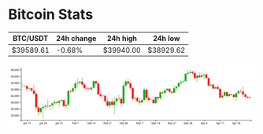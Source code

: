 # Bitcoin Stats

BTC/USDT|24h change|24h high|24h low|
|---|---|---|---|
|$39589.61|-0.68%|$39940.00|$38929.62|

<img src="./chart.svg">
